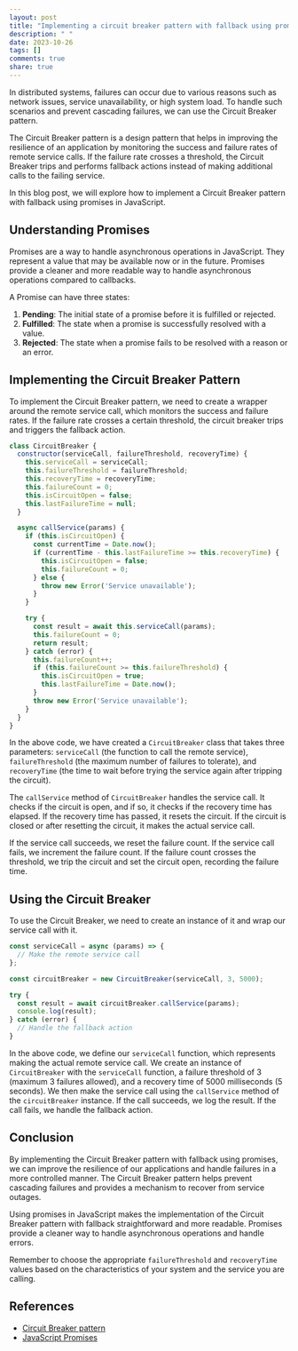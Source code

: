 ```yaml
---
layout: post
title: "Implementing a circuit breaker pattern with fallback using promises"
description: " "
date: 2023-10-26
tags: []
comments: true
share: true
---
```


In distributed systems, failures can occur due to various reasons such as network issues, service unavailability, or high system load. To handle such scenarios and prevent cascading failures, we can use the Circuit Breaker pattern.

The Circuit Breaker pattern is a design pattern that helps in improving the resilience of an application by monitoring the success and failure rates of remote service calls. If the failure rate crosses a threshold, the Circuit Breaker trips and performs fallback actions instead of making additional calls to the failing service.

In this blog post, we will explore how to implement a Circuit Breaker pattern with fallback using promises in JavaScript.

## Understanding Promises

Promises are a way to handle asynchronous operations in JavaScript. They represent a value that may be available now or in the future. Promises provide a cleaner and more readable way to handle asynchronous operations compared to callbacks.

A Promise can have three states:

1. **Pending**: The initial state of a promise before it is fulfilled or rejected.
2. **Fulfilled**: The state when a promise is successfully resolved with a value.
3. **Rejected**: The state when a promise fails to be resolved with a reason or an error.

## Implementing the Circuit Breaker Pattern

To implement the Circuit Breaker pattern, we need to create a wrapper around the remote service call, which monitors the success and failure rates. If the failure rate crosses a certain threshold, the circuit breaker trips and triggers the fallback action.

```javascript
class CircuitBreaker {
  constructor(serviceCall, failureThreshold, recoveryTime) {
    this.serviceCall = serviceCall;
    this.failureThreshold = failureThreshold;
    this.recoveryTime = recoveryTime;
    this.failureCount = 0;
    this.isCircuitOpen = false;
    this.lastFailureTime = null;
  }

  async callService(params) {
    if (this.isCircuitOpen) {
      const currentTime = Date.now();
      if (currentTime - this.lastFailureTime >= this.recoveryTime) {
        this.isCircuitOpen = false;
        this.failureCount = 0;
      } else {
        throw new Error('Service unavailable');
      }
    }

    try {
      const result = await this.serviceCall(params);
      this.failureCount = 0;
      return result;
    } catch (error) {
      this.failureCount++;
      if (this.failureCount >= this.failureThreshold) {
        this.isCircuitOpen = true;
        this.lastFailureTime = Date.now();
      }
      throw new Error('Service unavailable');
    }
  }
}
```

In the above code, we have created a `CircuitBreaker` class that takes three parameters: `serviceCall` (the function to call the remote service), `failureThreshold` (the maximum number of failures to tolerate), and `recoveryTime` (the time to wait before trying the service again after tripping the circuit).

The `callService` method of `CircuitBreaker` handles the service call. It checks if the circuit is open, and if so, it checks if the recovery time has elapsed. If the recovery time has passed, it resets the circuit. If the circuit is closed or after resetting the circuit, it makes the actual service call.

If the service call succeeds, we reset the failure count. If the service call fails, we increment the failure count. If the failure count crosses the threshold, we trip the circuit and set the circuit open, recording the failure time.

## Using the Circuit Breaker

To use the Circuit Breaker, we need to create an instance of it and wrap our service call with it.

```javascript
const serviceCall = async (params) => {
  // Make the remote service call
};

const circuitBreaker = new CircuitBreaker(serviceCall, 3, 5000);

try {
  const result = await circuitBreaker.callService(params);
  console.log(result);
} catch (error) {
  // Handle the fallback action
}
```

In the above code, we define our `serviceCall` function, which represents making the actual remote service call. We create an instance of `CircuitBreaker` with the `serviceCall` function, a failure threshold of 3 (maximum 3 failures allowed), and a recovery time of 5000 milliseconds (5 seconds). We then make the service call using the `callService` method of the `circuitBreaker` instance. If the call succeeds, we log the result. If the call fails, we handle the fallback action.

## Conclusion

By implementing the Circuit Breaker pattern with fallback using promises, we can improve the resilience of our applications and handle failures in a more controlled manner. The Circuit Breaker pattern helps prevent cascading failures and provides a mechanism to recover from service outages.

Using promises in JavaScript makes the implementation of the Circuit Breaker pattern with fallback straightforward and more readable. Promises provide a cleaner way to handle asynchronous operations and handle errors.

Remember to choose the appropriate `failureThreshold` and `recoveryTime` values based on the characteristics of your system and the service you are calling.

## References
- [Circuit Breaker pattern](https://martinfowler.com/bliki/CircuitBreaker.html)
- [JavaScript Promises](https://developer.mozilla.org/en-US/docs/Web/JavaScript/Reference/Global_Objects/Promise)
